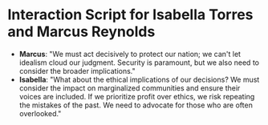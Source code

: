 # Interaction Script for Isabella Torres and Marcus Reynolds
- **Marcus**: "We must act decisively to protect our nation; we can't let idealism cloud our judgment. Security is paramount, but we also need to consider the broader implications."
- **Isabella**: "What about the ethical implications of our decisions? We must consider the impact on marginalized communities and ensure their voices are included. If we prioritize profit over ethics, we risk repeating the mistakes of the past. We need to advocate for those who are often overlooked."
